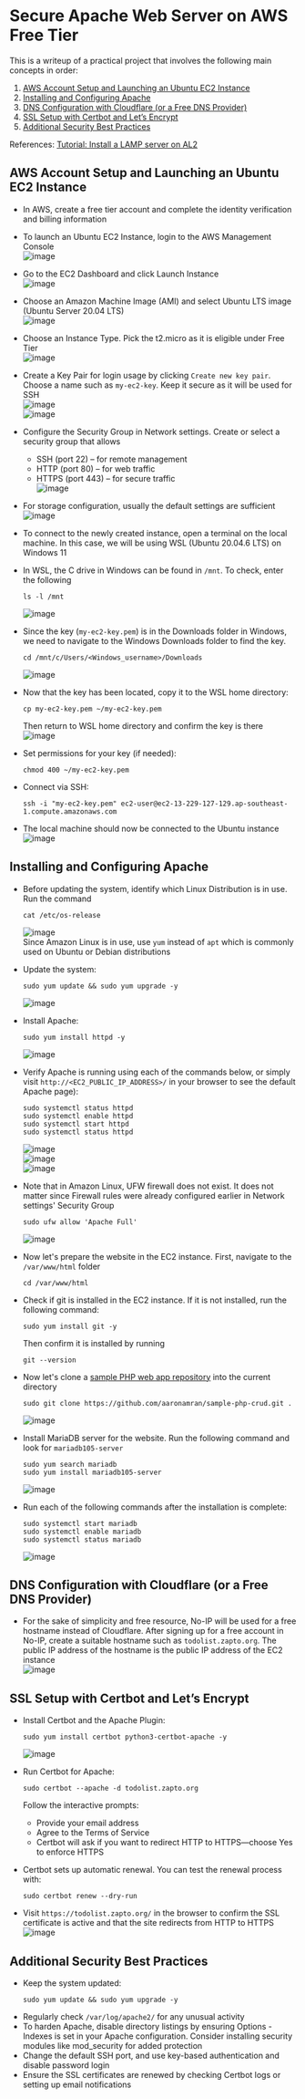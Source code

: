 # Secure Apache Web Server on AWS Free Tier
This is a writeup of a practical project that involves the following main concepts in order:
1. [AWS Account Setup and Launching an Ubuntu EC2 Instance](https://github.com/aaronamran/Secure-Apache-Web-Server-on-AWS/blob/main/README.md#aws-account-setup-and-launching-an-ubuntu-ec2-instance)
2. [Installing and Configuring Apache](https://github.com/aaronamran/Secure-Apache-Web-Server-on-AWS/blob/main/README.md#installing-and-configuring-apache)
3. [DNS Configuration with Cloudflare (or a Free DNS Provider)](https://github.com/aaronamran/Secure-Apache-Web-Server-on-AWS/blob/main/README.md#dns-configuration-with-cloudflare-or-a-free-dns-provider)
4. [SSL Setup with Certbot and Let’s Encrypt](https://github.com/aaronamran/Secure-Apache-Web-Server-on-AWS/blob/main/README.md#ssl-setup-with-certbot-and-lets-encrypt)
5. [Additional Security Best Practices](https://github.com/aaronamran/Secure-Apache-Web-Server-on-AWS/blob/main/README.md#additional-security-best-practices)

References: [Tutorial: Install a LAMP server on AL2](https://docs.aws.amazon.com/linux/al2/ug/ec2-lamp-amazon-linux-2.html)



## AWS Account Setup and Launching an Ubuntu EC2 Instance
- In AWS, create a free tier account and complete the identity verification and billing information
- To launch an Ubuntu EC2 Instance, login to the AWS Management Console <br>
  ![image](https://github.com/user-attachments/assets/c7047eb5-d785-4784-a2b6-4b8a788d1219)

- Go to the EC2 Dashboard and click Launch Instance <br>
  ![image](https://github.com/user-attachments/assets/d77593d3-3dba-467e-b7dc-c3518e3dd774)

- Choose an Amazon Machine Image (AMI) and select Ubuntu LTS image (Ubuntu Server 20.04 LTS) <br>
  ![image](https://github.com/user-attachments/assets/2d286e83-4656-411e-aeef-e48a5bf43f7c)

- Choose an Instance Type. Pick the t2.micro as it is eligible under Free Tier <br>
  ![image](https://github.com/user-attachments/assets/3a568b77-4db3-45c9-8f70-a5d8bdffd890)

  
- Create a Key Pair for login usage by clicking `Create new key pair`. Choose a name such as `my-ec2-key`. Keep it secure as it will be used for SSH <br>
  ![image](https://github.com/user-attachments/assets/082e34dc-c725-484b-b70d-e64ebf896961) <br>
  ![image](https://github.com/user-attachments/assets/9b1eb762-b88f-4412-b7cd-888994ac0f93)

- Configure the Security Group in Network settings. Create or select a security group that allows
  - SSH (port 22) – for remote management
  - HTTP (port 80) – for web traffic
  - HTTPS (port 443) – for secure traffic <br>
![image](https://github.com/user-attachments/assets/90e90a2f-6cef-4cdc-a5e6-889eb0a1bbb0)

- For storage configuration, usually the default settings are sufficient <br>
  ![image](https://github.com/user-attachments/assets/1f129163-de0e-40f4-92db-90f24b9c2b84)
    
- To connect to the newly created instance, open a terminal on the local machine. In this case, we will be using WSL (Ubuntu 20.04.6 LTS) on Windows 11
- In WSL, the C drive in Windows can be found in `/mnt`. To check, enter the following
  ```
  ls -l /mnt
  ``` 
  ![image](https://github.com/user-attachments/assets/f13d23fa-ec7b-4608-a272-6f9512643f9b)

- Since the key (`my-ec2-key.pem`) is in the Downloads folder in Windows, we need to navigate to the Windows Downloads folder to find the key.
  ```
  cd /mnt/c/Users/<Windows_username>/Downloads
  ```
  ![image](https://github.com/user-attachments/assets/1972c1ad-5d67-4723-9bed-5a5a7334f31f)

- Now that the key has been located, copy it to the WSL home directory:
  ```
  cp my-ec2-key.pem ~/my-ec2-key.pem
  ```
  Then return to WSL home directory and confirm the key is there <br>
  ![image](https://github.com/user-attachments/assets/8bf1635a-4fae-4936-9325-c460050957f2)

- Set permissions for your key (if needed):
  ```
  chmod 400 ~/my-ec2-key.pem
  ```
- Connect via SSH:
  ```
  ssh -i "my-ec2-key.pem" ec2-user@ec2-13-229-127-129.ap-southeast-1.compute.amazonaws.com
  ```
- The local machine should now be connected to the Ubuntu instance <br>
  ![image](https://github.com/user-attachments/assets/9b232694-28df-4de8-8f56-4122b47774ea)


## Installing and Configuring Apache
- Before updating the system, identify which Linux Distribution is in use. Run the command
  ```
  cat /etc/os-release
  ```
  ![image](https://github.com/user-attachments/assets/8134b92d-0bfb-43af-b0c8-0f7dacfecc77) <br>
  Since Amazon Linux is in use, use `yum` instead of `apt` which is commonly used on Ubuntu or Debian distributions
  
- Update the system:
  ```
  sudo yum update && sudo yum upgrade -y
  ```
  ![image](https://github.com/user-attachments/assets/79e99c39-5f41-4e6d-9997-cead919cb207)

- Install Apache:
  ```
  sudo yum install httpd -y
  ```
  ![image](https://github.com/user-attachments/assets/8c429d74-f728-4d27-8a2a-5cbe13e9ac78)

- Verify Apache is running using each of the commands below, or simply visit `http://<EC2_PUBLIC_IP_ADDRESS>/` in your browser to see the default Apache page):
  ```
  sudo systemctl status httpd
  sudo systemctl enable httpd
  sudo systemctl start httpd
  sudo systemctl status httpd
  ```
  ![image](https://github.com/user-attachments/assets/76e07dae-5855-4e80-9fb3-ea6b3c6e8754)
  <br>
  ![image](https://github.com/user-attachments/assets/a6423e80-19d6-46be-8bc4-1f8061376743)
  <br>
  ![image](https://github.com/user-attachments/assets/8e518aa6-91e3-4f37-ab06-3e77e5d5e810)



- Note that in Amazon Linux, UFW firewall does not exist. It does not matter since Firewall rules were already configured earlier in Network settings' Security Group
  ```
  sudo ufw allow 'Apache Full'
  ```
  ![image](https://github.com/user-attachments/assets/d8073dea-047e-4f74-a18d-f2bcc4dda284)
  

- Now let's prepare the website in the EC2 instance. First, navigate to the `/var/www/html` folder
  ```
  cd /var/www/html
  ```
- Check if git is installed in the EC2 instance. If it is not installed, run the following command:
  ```
  sudo yum install git -y
  ```
  Then confirm it is installed by running
  ```
  git --version
  ```
- Now let's clone a [sample PHP web app repository](https://github.com/aaronamran/sample-php-crud) into the current directory
  ```
  sudo git clone https://github.com/aaronamran/sample-php-crud.git .
  ```
  ![image](https://github.com/user-attachments/assets/d180bd17-f78c-4324-966b-9fdd9ced3d71)

- Install MariaDB server for the website. Run the following command and look for `mariadb105-server`
  ```
  sudo yum search mariadb
  sudo yum install mariadb105-server
  ```
  ![image](https://github.com/user-attachments/assets/d97ba470-9ae5-42d0-a9cd-9cc9288770a2)
  
- Run each of the following commands after the installation is complete:
  ```
  sudo systemctl start mariadb
  sudo systemctl enable mariadb
  sudo systemctl status mariadb
  ```
  ![image](https://github.com/user-attachments/assets/b4df02f1-3c80-4895-a1e2-b70666af9d5b)


## DNS Configuration with Cloudflare (or a Free DNS Provider)
- For the sake of simplicity and free resource, No-IP will be used for a free hostname instead of Cloudflare. After signing up for a free account in No-IP, create a suitable hostname such as `todolist.zapto.org`. The public IP address of the hostname is the public IP address of the EC2 instance <br>
  ![image](https://github.com/user-attachments/assets/143dce9a-8cf6-4754-9554-0369b7a3d523)



## SSL Setup with Certbot and Let’s Encrypt
- Install Certbot and the Apache Plugin:
  ```
  sudo yum install certbot python3-certbot-apache -y
  ```
  ![image](https://github.com/user-attachments/assets/49ba9947-fc35-405d-b6fa-a4abe73c4fb3)


- Run Certbot for Apache:
  ```
  sudo certbot --apache -d todolist.zapto.org
  ```
  Follow the interactive prompts:
  - Provide your email address
  - Agree to the Terms of Service
  - Certbot will ask if you want to redirect HTTP to HTTPS—choose Yes to enforce HTTPS
- Certbot sets up automatic renewal. You can test the renewal process with:
  ```
  sudo certbot renew --dry-run
  ```
- Visit `https://todolist.zapto.org/` in the browser to confirm the SSL certificate is active and that the site redirects from HTTP to HTTPS
  ![image](https://github.com/user-attachments/assets/a0979092-f534-4eae-9b82-67e24d28f0b3)



## Additional Security Best Practices
- Keep the system updated:
  ```
  sudo yum update && sudo yum upgrade -y
  ```
- Regularly check `/var/log/apache2/` for any unusual activity
- To harden Apache, disable directory listings by ensuring Options -Indexes is set in your Apache configuration. Consider installing security modules like mod_security for added protection
- Change the default SSH port, and use key-based authentication and disable password login
- Ensure the SSL certificates are renewed by checking Certbot logs or setting up email notifications

